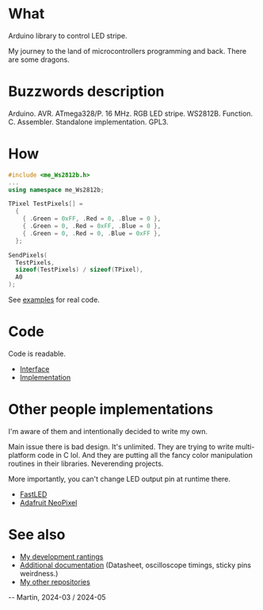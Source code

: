 # What

Arduino library to control LED stripe.

My journey to the land of microcontrollers programming and back.
There are some dragons.

# Buzzwords description

Arduino. AVR. ATmega328/P. 16 MHz. RGB LED stripe. WS2812B. Function.
C. Assembler. Standalone implementation. GPL3.

# How

```C++
#include <me_Ws2812b.h>
...
using namespace me_Ws2812b;

TPixel TestPixels[] =
  {
    { .Green = 0xFF, .Red = 0, .Blue = 0 },
    { .Green = 0, .Red = 0xFF, .Blue = 0 },
    { .Green = 0, .Red = 0, .Blue = 0xFF },
  };

SendPixels(
  TestPixels,
  sizeof(TestPixels) / sizeof(TPixel),
  A0
);
```

See [examples](examples) for real code.

# Code

Code is readable.

* [Interface](src/me_Ws2812b.h)
* [Implementation](src/me_Ws2812b.cpp)

# Other people implementations

I'm aware of them and intentionally decided to write my own.

Main issue there is bad design. It's unlimited. They are trying to write
multi-platform code in C lol. And they are putting all the fancy
color manipulation routines in their libraries. Neverending projects.

More importantly, you can't change LED output pin at runtime there.

* [FastLED](https://github.com/FastLED/FastLED)
* [Adafruit NeoPixel](https://github.com/adafruit/Adafruit_NeoPixel)

# See also

* [My development rantings](extras/Implementation%20notes.txt)
* [Additional documentation](https://github.com/martin-eden/EmbeddedCpp-me_Ws2812b-Docs)
  (Datasheet, oscilloscope timings, sticky pins weirdness.)
* [My other repositories](https://github.com/martin-eden/contents)

-- Martin, 2024-03 / 2024-05

